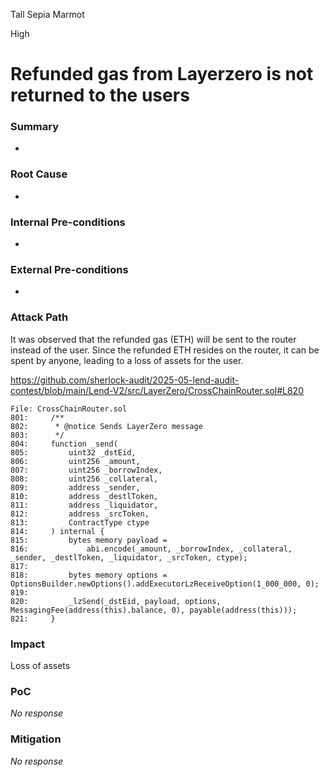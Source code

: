 Tall Sepia Marmot

High

# Refunded gas from Layerzero is not returned to the users

### Summary

-

### Root Cause

-

### Internal Pre-conditions

-

### External Pre-conditions

-

### Attack Path

It was observed that the refunded gas (ETH) will be sent to the router instead of the user. Since the refunded ETH resides on the router, it can be spent by anyone, leading to a loss of assets for the user.

https://github.com/sherlock-audit/2025-05-lend-audit-contest/blob/main/Lend-V2/src/LayerZero/CrossChainRouter.sol#L820

```solidity
File: CrossChainRouter.sol
801:     /**
802:      * @notice Sends LayerZero message
803:      */
804:     function _send(
805:         uint32 _dstEid,
806:         uint256 _amount,
807:         uint256 _borrowIndex,
808:         uint256 _collateral,
809:         address _sender,
810:         address _destlToken,
811:         address _liquidator,
812:         address _srcToken,
813:         ContractType ctype
814:     ) internal {
815:         bytes memory payload =
816:             abi.encode(_amount, _borrowIndex, _collateral, _sender, _destlToken, _liquidator, _srcToken, ctype);
817: 
818:         bytes memory options = OptionsBuilder.newOptions().addExecutorLzReceiveOption(1_000_000, 0);
819: 
820:         _lzSend(_dstEid, payload, options, MessagingFee(address(this).balance, 0), payable(address(this)));
821:     }
```

### Impact

Loss of assets

### PoC

_No response_

### Mitigation

_No response_